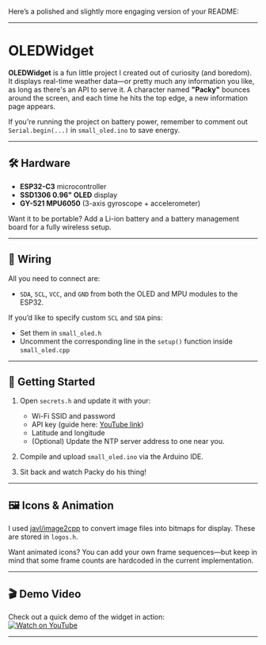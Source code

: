 Here’s a polished and slightly more engaging version of your README:

---

# OLEDWidget

**OLEDWidget** is a fun little project I created out of curiosity (and boredom). It displays real-time weather data—or pretty much any information you like, as long as there's an API to serve it. A character named **"Packy"** bounces around the screen, and each time he hits the top edge, a new information page appears.

If you're running the project on battery power, remember to comment out `Serial.begin(...)` in `small_oled.ino` to save energy.

---

## 🛠️ Hardware

- **ESP32-C3** microcontroller  
- **SSD1306 0.96" OLED** display  
- **GY-521 MPU6050** (3-axis gyroscope + accelerometer)  

Want it to be portable? Add a Li-ion battery and a battery management board for a fully wireless setup.

---

## 🔌 Wiring

All you need to connect are:

- `SDA`, `SCL`, `VCC`, and `GND` from both the OLED and MPU modules to the ESP32.

If you’d like to specify custom `SCL` and `SDA` pins:
- Set them in `small_oled.h`
- Uncomment the corresponding line in the `setup()` function inside `small_oled.cpp`

---

## 🚀 Getting Started

1. Open `secrets.h` and update it with your:
   - Wi-Fi SSID and password  
   - API key (guide here: [YouTube link](https://www.youtube.com/watch?v=Cemk32wKN_k))  
   - Latitude and longitude  
   - (Optional) Update the NTP server address to one near you.

2. Compile and upload `small_oled.ino` via the Arduino IDE.  
3. Sit back and watch Packy do his thing!

---

## 🖼️ Icons & Animation

I used [javl/image2cpp](https://javl.github.io/image2cpp/) to convert image files into bitmaps for display. These are stored in `logos.h`.

Want animated icons? You can add your own frame sequences—but keep in mind that some frame counts are hardcoded in the current implementation.

---

## 🎬 Demo Video

Check out a quick demo of the widget in action:  
[![Watch on YouTube](https://img.youtube.com/vi/hRmmU7YOUD4/0.jpg)](https://youtu.be/hRmmU7YOUD4)

---
